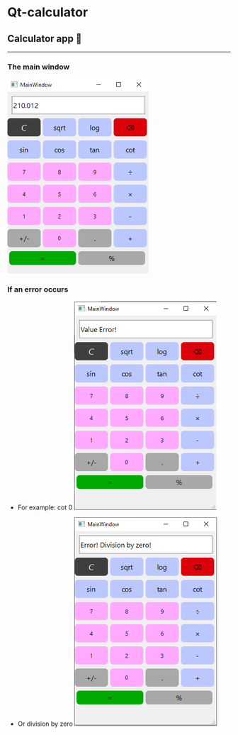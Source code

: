 # Qt-calculator
## Calculator app 🧮
______

### The main window
![c1](c1.png)

### If an error occurs

- For example: cot 0
![c2](c2.png)

- Or division by zero
![c3](c3.png)

